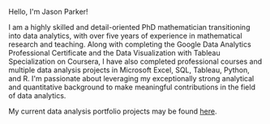 Hello, I'm Jason Parker! 

I am a highly skilled and detail-oriented PhD mathematician transitioning into data analytics, with over five years of experience in mathematical research and teaching. Along with completing the Google Data Analytics Professional Certificate and the Data Visualization with Tableau Specialization on Coursera, I have also completed professional courses and multiple data analysis projects in Microsoft Excel, SQL, Tableau, Python, and R. I'm passionate about leveraging my exceptionally strong analytical and quantitative background to make meaningful contributions in the field of data analytics.

My current data analysis portfolio projects may be found [here](https://github.com/jasonparker1991/DataAnalysisPortfolioProjects/blob/main/README.md).

<!---
jasonparker1991/jasonparker1991 is a ✨ special ✨ repository because its `README.md` (this file) appears on your GitHub profile.
You can click the Preview link to take a look at your changes.
--->
